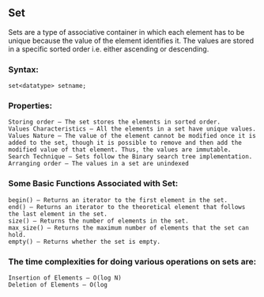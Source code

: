 ## Set
Sets are a type of associative container in which each element has to be unique because the value of the element identifies it. The values are stored in a specific sorted order i.e. either ascending or descending.

### Syntax:
```
set<datatype> setname;
```
### Properties:
```
Storing order – The set stores the elements in sorted order.
Values Characteristics – All the elements in a set have unique values.
Values Nature – The value of the element cannot be modified once it is added to the set, though it is possible to remove and then add the modified value of that element. Thus, the values are immutable.
Search Technique – Sets follow the Binary search tree implementation.
Arranging order – The values in a set are unindexed
```
### Some Basic Functions Associated with Set: 
```
begin() – Returns an iterator to the first element in the set.
end() – Returns an iterator to the theoretical element that follows the last element in the set.
size() – Returns the number of elements in the set.
max_size() – Returns the maximum number of elements that the set can hold.
empty() – Returns whether the set is empty.
```
### The time complexities for doing various operations on sets are:
```
Insertion of Elements – O(log N)
Deletion of Elements – O(log
```